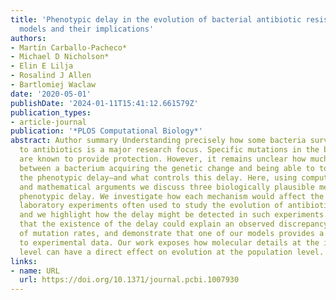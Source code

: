 ```yaml
---
title: 'Phenotypic delay in the evolution of bacterial antibiotic resistance: Mechanistic
  models and their implications'
authors:
- Martín Carballo-Pacheco*
- Michael D Nicholson*
- Elin E Lilja
- Rosalind J Allen
- Bartlomiej Waclaw
date: '2020-05-01'
publishDate: '2024-01-11T15:41:12.661579Z'
publication_types:
- article-journal
publication: '*PLOS Computational Biology*'
abstract: Author summary Understanding precisely how some bacteria survive exposure
  to antibiotics is a major research focus. Specific mutations in the bacterial genome
  are known to provide protection. However, it remains unclear how much time passes
  between a bacterium acquiring the genetic change and being able to tolerate antibiotics—termed
  the phenotypic delay—and what controls this delay. Here, using computer simulations
  and mathematical arguments we discuss three biologically plausible mechanisms of
  phenotypic delay. We investigate how each mechanism would affect the outcome of
  laboratory experiments often used to study the evolution of antibiotic resistance,
  and we highlight how the delay might be detected in such experiments. We also show
  that the existence of the delay could explain an observed discrepancy in the measurement
  of mutation rates, and demonstrate that one of our models provides a superior fit
  to experimental data. Our work exposes how molecular details at the intracellular
  level can have a direct effect on evolution at the population level.
links:
- name: URL
  url: https://doi.org/10.1371/journal.pcbi.1007930
---
```

